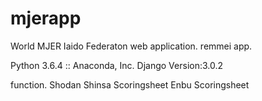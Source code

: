 # mjerapp
World MJER Iaido Federaton
web application.
remmei app.

Python 3.6.4 :: Anaconda, Inc.
Django Version:3.0.2

function.
Shodan Shinsa Scoringsheet
Enbu Scoringsheet
